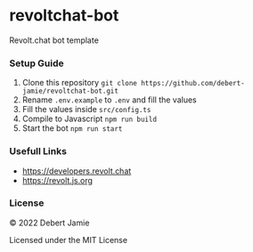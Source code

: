 # revoltchat-bot
Revolt.chat bot template

### Setup Guide
1. Clone this repository `git clone https://github.com/debert-jamie/revoltchat-bot.git`
2. Rename `.env.example` to `.env` and fill the values
3. Fill the values inside `src/config.ts`
4. Compile to Javascript `npm run build`
5. Start the bot `npm run start`

### Usefull Links
- https://developers.revolt.chat
- https://revolt.js.org

### License
© 2022 Debert Jamie

Licensed under the MIT License